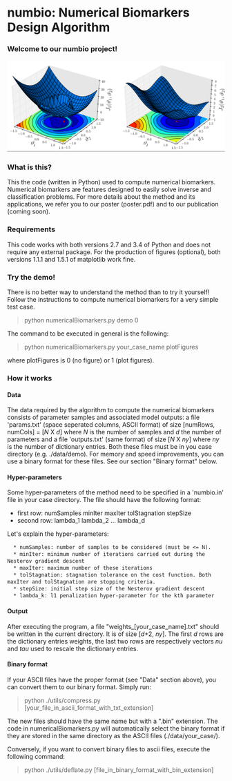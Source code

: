 # numbio: Numerical Biomarkers Design Algorithm

### Welcome to our numbio project!

<p align="center"> 
<img src="./images/cost_function.png" title="Which one would you rather
minimize?" alt="Cost function">
</p>

### What is this?

This the code (written in Python) used to compute numerical biomarkers.
Numerical biomarkers are features designed to easily solve inverse and
classification problems.
For more details about the method and its applications, we refer you to our poster
(poster.pdf) and to our publication (coming soon).

### Requirements

This code works with both versions 2.7 and 3.4 of Python and does not require
any external package.
For the production of figures (optional), both versions 1.1.1 and 1.5.1 of matplotlib work fine.

### Try the demo!

There is no better way to understand the method than to try it yourself!
Follow the instructions to compute numerical biomarkers for a very simple test
case.

> python numericalBiomarkers.py demo 0

The command to be executed in general is the following:

> python numericalBiomarkers.py your_case_name plotFigures

where plotFigures is 0 (no figure) or 1 (plot figures).

### How it works

#### Data

The data required by the algorithm to compute the numerical biomarkers consists of parameter samples and associated model outputs: a file 'params.txt' (space seperated columns, ASCII format) of size [numRows, numCols] = [*N* X *d*] where *N* is the number of samples and *d* the number of parameters and a file 'outputs.txt' (same format) of size [*N* X *ny*] where *ny* is the number of dictionary entries. Both these files must be in you case directory (e.g. ./data/demo).
For memory and speed improvements, you can use a binary format for these files. See our section "Binary format" below.

#### Hyper-parameters

Some hyper-parameters of the method need to be specified in a 'numbio.in' file in your case directory. The file should have the following format:


  * first row: numSamples minIter maxIter tolStagnation stepSize
  * second row: lambda_1 lambda_2 ... lambda_d

Let's explain the hyper-parameters:

      * numSamples: number of samples to be considered (must be <= N).
      * minIter: minimum number of iterations carried out during the Nesterov gradient descent
      * maxIter: maximum number of these iterations
      * tolStagnation: stagnation tolerance on the cost function. Both maxIter and tolStagnation are stopping criteria.
      * stepSize: initial step size of the Nesterov gradient descent
      * lambda_k: l1 penalization hyper-parameter for the kth parameter

#### Output

After executing the program, a file "weights_[your_case_name].txt" should be written in the current directory. It is of size [*d*+2, *ny*]. The first *d* rows are the dictionary entries weights, the last two rows are respectively vectors *nu* and *tau* used to rescale the dictionary entries.


#### Binary format

If your ASCII files have the proper format (see "Data" section above), you can convert them to our binary format. Simply run:
> python ./utils/compress.py
[your_file_in_ascii_format_with_txt_extension]

The new files should have the same name but with a ".bin" extension.
The code in numericalBiomarkers.py will automatically select the binary format if they are stored in the same directory as the ASCII files (./data/your_case/).

Conversely, if you want to convert binary files to
ascii files, execute the following command:
> python ./utils/deflate.py [file_in_binary_format_with_bin_extension]